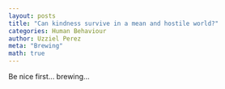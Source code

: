 ```yaml
---
layout: posts
title: "Can kindness survive in a mean and hostile world?"
categories: Human Behaviour
author: Uzziel Perez
meta: "Brewing"
math: true
---
```


Be nice first... brewing...
